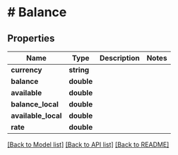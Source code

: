 # # Balance

## Properties

Name | Type | Description | Notes
------------ | ------------- | ------------- | -------------
**currency** | **string** |  | 
**balance** | **double** |  | 
**available** | **double** |  | 
**balance_local** | **double** |  | 
**available_local** | **double** |  | 
**rate** | **double** |  | 

[[Back to Model list]](../../README.md#documentation-for-models) [[Back to API list]](../../README.md#documentation-for-api-endpoints) [[Back to README]](../../README.md)



